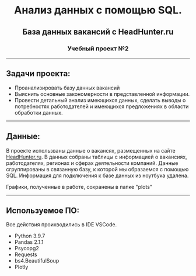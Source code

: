 # <center> Анализ данных с помощью SQL. 
## <center> База данных вакансий с HeadHunter.ru 
### <center> Учебный проект №2 
___

## Задачи проекта: 
* Проанализировать базу данных вакансий
* Выяснить основные закономерности в представленной информации.
* Провести детальный анализ имеющихся данных, сделать выводы о потребностях работодателей и имеющихся предложениях в области обработки данных.  

___
## Данные: 
В проекте использваны данные о вакансях, размещенных на сайте [HeadHunter.ru](https://hh.ru/). В данных собраны таблицы с информацией о вакансиях, работодателях, регионах и сферах деятельности компаний. Данные сгруппированы в связанную базу, к которой мы образаемся с помощью SQL. 
Информация для подключения к базе данных из ноутбука удалена. 

Графики, полученные в работе, сохранены в папке "plots"
___

## Используемое ПО:

Все действия проихводились в IDE VSCode.

* Python 3.9.7
* Pandas 2.1.1
* Psycopg2
* Requests
* bs4.BeautifulSoup
* Plotly
